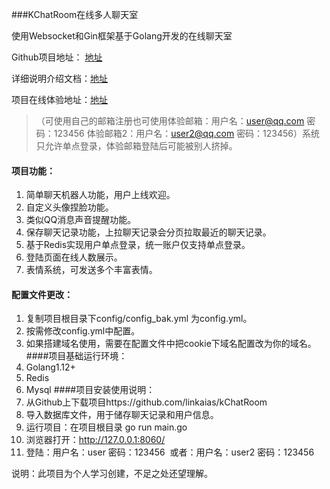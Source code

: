 ###KChatRoom在线多人聊天室

使用Websocket和Gin框架基于Golang开发的在线聊天室

Github项目地址： [地址](https://github.com/linkaias/kChatRoom)

详细说明介绍文档：[地址](https://www.uiucode.com/view/41.html)

项目在线体验地址：[地址](http://kchatroom.uiucode.com)
>（可使用自己的邮箱注册也可使用体验邮箱：用户名：user@qq.com 密码：123456  体验邮箱2：用户名：user2@qq.com 密码：123456）系统只允许单点登录，体验邮箱登陆后可能被别人挤掉。

#### 项目功能：
1. 简单聊天机器人功能，用户上线欢迎。 
2. 自定义头像捏脸功能。 
3. 类似QQ消息声音提醒功能。
4. 保存聊天记录功能，上拉聊天记录会分页拉取最近的聊天记录。
5. 基于Redis实现用户单点登录，统一账户仅支持单点登录。
6. 登陆页面在线人数展示。
7. 表情系统，可发送多个丰富表情。

#### 配置文件更改：
1. 复制项目根目录下config/config_bak.yml 为config.yml。
2. 按需修改config.yml中配置。
3. 如果搭建域名使用，需要在配置文件中把cookie下域名配置改为你的域名。
####项目基础运行环境：
1. Golang1.12+
2. Redis
3. Mysql
####项目安装使用说明：
1. 从Github上下载项目https://github.com/linkaias/kChatRoom
2. 导入数据库文件，用于储存聊天记录和用户信息。
3. 运行项目：在项目根目录 go run main.go
4. 浏览器打开：http://127.0.0.1:8060/
5. 登陆：用户名：user 密码：123456  或者：用户名：user2 密码：123456

说明：此项目为个人学习创建，不足之处还望理解。